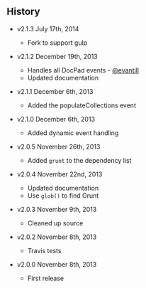 ## History

- v2.1.3 July 17th, 2014
  - Fork to support gulp

- v2.1.2 December 19th, 2013
  - Handles all DocPad events - [@evantill](http://github.com/evantill)
  - Updated documentation

- v2.1.1 December 6th, 2013
  - Added the populateCollections event

- v2.1.0 December 6th, 2013
  - Added dynamic event handling

- v2.0.5 November 26th, 2013
  - Added `grunt` to the dependency list

- v2.0.4 November 22nd, 2013
  - Updated documentation
  - Use `glob()` to find Grunt

- v2.0.3 November 9th, 2013
  - Cleaned up source

- v2.0.2 November 8th, 2013
  - Travis tests

- v2.0.0 November 8th, 2013
  - First release
